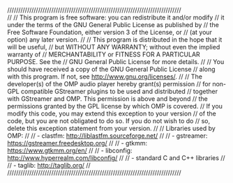 ///////////////////////////////////////////////////////////////////////////////   
//
//  This program is free software: you can redistribute it and/or modify
//  it under the terms of the GNU General Public License as published by
//  the Free Software Foundation, either version 3 of the License, or
//  (at your option) any later version.
//
//  This program is distributed in the hope that it will be useful,
//  but WITHOUT ANY WARRANTY; without even the implied warranty of
//  MERCHANTABILITY or FITNESS FOR A PARTICULAR PURPOSE.  See the
//  GNU General Public License for more details.
//
//  You should have received a copy of the GNU General Public License
//  along with this program.  If not, see <http://www.gnu.org/licenses/>.
//
//  The developer(s) of the OMP audio player hereby grant(s) permission
//  for non-GPL compatible GStreamer plugins to be used and distributed
//  together with GStreamer and OMP. This permission is above and beyond
//  the permissions granted by the GPL license by which OMP is covered.
//  If you modify this code, you may extend this exception to your version
//  of the code, but you are not obligated to do so. If you do not wish to do
//  so, delete this exception statement from your version.
//
//  Libraries used by OMP:
//
//    - clastfm: http://liblastfm.sourceforge.net/ 
//
//    - gstreamer: https://gstreamer.freedesktop.org/ 
//
//    - gtkmm: https://www.gtkmm.org/en/
//
//    - libconfig: http://www.hyperrealm.com/libconfig/
//
//    - standard C and C++ libraries
//
//    - taglib: http://taglib.org/
//
///////////////////////////////////////////////////////////////////////////////
